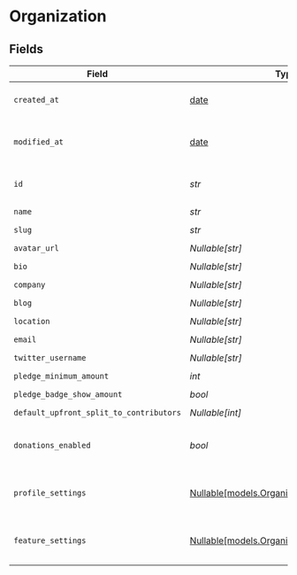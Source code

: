 # Organization


## Fields

| Field                                                                                    | Type                                                                                     | Required                                                                                 | Description                                                                              |
| ---------------------------------------------------------------------------------------- | ---------------------------------------------------------------------------------------- | ---------------------------------------------------------------------------------------- | ---------------------------------------------------------------------------------------- |
| `created_at`                                                                             | [date](https://docs.python.org/3/library/datetime.html#date-objects)                     | :heavy_check_mark:                                                                       | Creation timestamp of the object.                                                        |
| `modified_at`                                                                            | [date](https://docs.python.org/3/library/datetime.html#date-objects)                     | :heavy_check_mark:                                                                       | Last modification timestamp of the object.                                               |
| `id`                                                                                     | *str*                                                                                    | :heavy_check_mark:                                                                       | The organization ID.                                                                     |
| `name`                                                                                   | *str*                                                                                    | :heavy_check_mark:                                                                       | N/A                                                                                      |
| `slug`                                                                                   | *str*                                                                                    | :heavy_check_mark:                                                                       | N/A                                                                                      |
| `avatar_url`                                                                             | *Nullable[str]*                                                                          | :heavy_check_mark:                                                                       | N/A                                                                                      |
| `bio`                                                                                    | *Nullable[str]*                                                                          | :heavy_check_mark:                                                                       | N/A                                                                                      |
| `company`                                                                                | *Nullable[str]*                                                                          | :heavy_check_mark:                                                                       | N/A                                                                                      |
| `blog`                                                                                   | *Nullable[str]*                                                                          | :heavy_check_mark:                                                                       | N/A                                                                                      |
| `location`                                                                               | *Nullable[str]*                                                                          | :heavy_check_mark:                                                                       | N/A                                                                                      |
| `email`                                                                                  | *Nullable[str]*                                                                          | :heavy_check_mark:                                                                       | N/A                                                                                      |
| `twitter_username`                                                                       | *Nullable[str]*                                                                          | :heavy_check_mark:                                                                       | N/A                                                                                      |
| `pledge_minimum_amount`                                                                  | *int*                                                                                    | :heavy_check_mark:                                                                       | N/A                                                                                      |
| `pledge_badge_show_amount`                                                               | *bool*                                                                                   | :heavy_check_mark:                                                                       | N/A                                                                                      |
| `default_upfront_split_to_contributors`                                                  | *Nullable[int]*                                                                          | :heavy_check_mark:                                                                       | N/A                                                                                      |
| `donations_enabled`                                                                      | *bool*                                                                                   | :heavy_check_mark:                                                                       | If this organizations accepts donations                                                  |
| `profile_settings`                                                                       | [Nullable[models.OrganizationProfileSettings]](../models/organizationprofilesettings.md) | :heavy_check_mark:                                                                       | Settings for the organization profile                                                    |
| `feature_settings`                                                                       | [Nullable[models.OrganizationFeatureSettings]](../models/organizationfeaturesettings.md) | :heavy_check_mark:                                                                       | Settings for the organization features                                                   |